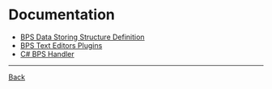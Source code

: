 # Documentation

- [BPS Data Storing Structure Definition](bps-data-storing-structure.md)
- [BPS Text Editors Plugins](plugins.md)
- [C# BPS Handler](csharp-handler.md)

---

[Back](../)
